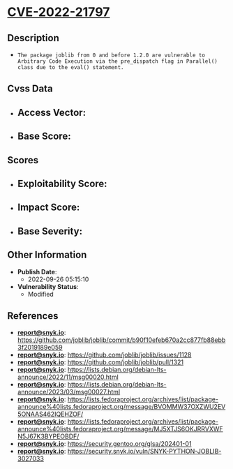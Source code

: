 
# [CVE-2022-21797](https://github.com/joblib/joblib/commit/b90f10efeb670a2cc877fb88ebb3f2019189e059)

## Description

- `The package joblib from 0 and before 1.2.0 are vulnerable to Arbitrary Code Execution via the pre_dispatch flag in Parallel() class due to the eval() statement.`

## Cvss Data

- **Access Vector**:
  - 
- **Base Score**:
  - 

## Scores

- **Exploitability Score**:
  - 
- **Impact Score**:
  - 
- **Base Severity**:
  - 

## Other Information

- **Publish Date**:
  - 2022-09-26 05:15:10
- **Vulnerability Status**:
  - Modified

## References

- **report@snyk.io**: https://github.com/joblib/joblib/commit/b90f10efeb670a2cc877fb88ebb3f2019189e059
- **report@snyk.io**: https://github.com/joblib/joblib/issues/1128
- **report@snyk.io**: https://github.com/joblib/joblib/pull/1321
- **report@snyk.io**: https://lists.debian.org/debian-lts-announce/2022/11/msg00020.html
- **report@snyk.io**: https://lists.debian.org/debian-lts-announce/2023/03/msg00027.html
- **report@snyk.io**: https://lists.fedoraproject.org/archives/list/package-announce%40lists.fedoraproject.org/message/BVOMMW37OXZWU2EV5ONAAS462IQEHZOF/
- **report@snyk.io**: https://lists.fedoraproject.org/archives/list/package-announce%40lists.fedoraproject.org/message/MJ5XTJS6OKJRRVXWFN5J67K3BYPEOBDF/
- **report@snyk.io**: https://security.gentoo.org/glsa/202401-01
- **report@snyk.io**: https://security.snyk.io/vuln/SNYK-PYTHON-JOBLIB-3027033
